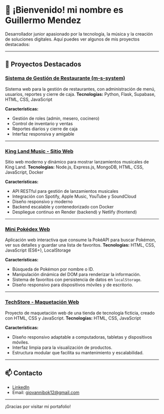 # 👋 ¡Bienvenido! mi nombre es Guillermo Mendez
Desarrollador junior apasionado por la tecnología, la música y la creación de soluciones digitales.
Aquí puedes ver algunos de mis proyectos destacados:

---
## 🚀 Proyectos Destacados

### [Sistema de Gestión de Restaurante (m-s-system)](https://github.com/giobok10/m-s-system)
Sistema web para la gestión de restaurantes, con administración de menú, usuarios, reportes y cierre de caja.
**Tecnologías:** Python, Flask, Supabase, HTML, CSS, JavaScript

**Características:**
*   Gestión de roles (admin, mesero, cocinero)
*   Control de inventario y ventas
*   Reportes diarios y cierre de caja
*   Interfaz responsiva y amigable

---

### [King Land Music - Sitio Web](https://github.com/giobok10/king-land-music)
Sitio web moderno y dinámico para mostrar lanzamientos musicales de King Land.
**Tecnologías:** Node.js, Express.js, MongoDB, HTML, CSS, JavaScript, Docker

**Características:**
*   API RESTful para gestión de lanzamientos musicales
*   Integración con Spotify, Apple Music, YouTube y SoundCloud
*   Diseño responsivo y moderno
*   Backend escalable y contenedorizado con Docker
*   Despliegue continuo en Render (backend) y Netlify (frontend)

---

### [Mini Pokédex Web](https://github.com/giobok10/pokedex-examen)
Aplicación web interactiva que consume la PokéAPI para buscar Pokémon, ver sus detalles y guardar una lista de favoritos.
**Tecnologías:** HTML, CSS, JavaScript (ES6+), LocalStorage

**Características:**
*   Búsqueda de Pokémon por nombre o ID.
*   Manipulación dinámica del DOM para renderizar la información.
*   Sistema de favoritos con persistencia de datos en `localStorage`.
*   Diseño responsivo para dispositivos móviles y de escritorio.

---

### [TechStore - Maquetación Web](https://github.com/giobok10/TechStore-Maquetacion-Web)
Proyecto de maquetación web de una tienda de tecnología ficticia, creado con HTML, CSS y JavaScript.
**Tecnologías:** HTML, CSS, JavaScript

**Características:**
*   Diseño responsivo adaptable a computadoras, tabletas y dispositivos móviles.
*   Interfaz limpia para la visualización de productos.
*   Estructura modular que facilita su mantenimiento y escalabilidad.

---

## 📫 Contacto
- [LinkedIn](https://www.linkedin.com/in/guillermo-giovanni-mendez-boj-1b596932a/)
- Email: giovannibok12@gmail.com

---

¡Gracias por visitar mi portafolio!
